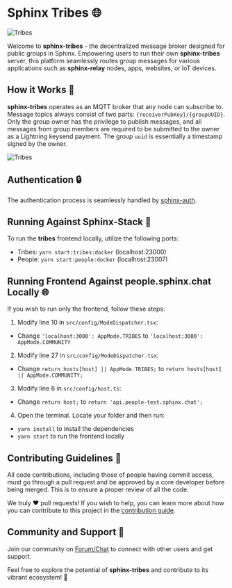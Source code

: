 # Sphinx Tribes 🌐

![Tribes](https://github.com/stakwork/sphinx-tribes/raw/master/img/sphinx-tribes.png)

Welcome to **sphinx-tribes** - the decentralized message broker designed for public groups in Sphinx. Empowering users to run their own **sphinx-tribes** server, this platform seamlessly routes group messages for various applications such as **sphinx-relay** nodes, apps, websites, or IoT devices.

## How it Works 🚀

**sphinx-tribes** operates as an MQTT broker that any node can subscribe to. Message topics always consist of two parts: `{receiverPubKey}/{groupUUID}`. Only the group owner has the privilege to publish messages, and all messages from group members are required to be submitted to the owner as a Lightning keysend payment. The group `uuid` is essentially a timestamp signed by the owner.

![Tribes](https://github.com/stakwork/sphinx-tribes/raw/master/img/tribes.jpg)

## Authentication 🔒

The authentication process is seamlessly handled by [sphinx-auth](https://github.com/stakwork/sphinx-auth).

## Running Against Sphinx-Stack 🏃

To run the **tribes** frontend locally, utilize the following ports:

- Tribes: `yarn start:tribes:docker` (localhost:23000)
- People: `yarn start:people:docker` (localhost:23007)

## Running Frontend Against people.sphinx.chat Locally 🌐

If you wish to run only the frontend, follow these steps:

1. Modify line 10 in `src/config/ModeDispatcher.tsx`: 
 - Change `'localhost:3000': AppMode.TRIBES` to `'localhost:3000': AppMode.COMMUNITY`

2. Modify line 27 in `src/config/ModeDispatcher.tsx`: 
 - Change `return hosts[host] || AppMode.TRIBES;` to `return hosts[host] || AppMode.COMMUNITY;`

3. Modify line 6 in `src/config/host.ts`: 
 - Change `return host;` to `return 'api.people-test.sphinx.chat';`

4. Open the terminal. Locate your folder and then run:

- `yarn install` to install the dependencies
- `yarn start` to run the frontend locally

## Contributing Guidelines 🤝

All code contributions, including those of people having commit access, must go through a pull request and be approved by a core developer before being merged. This is to ensure a proper review of all the code.

We truly ❤️ pull requests! If you wish to help, you can learn more about how you can contribute to this project in the [contribution guide](CONTRIBUTING.md).
## Community and Support 💬

Join our community on [Forum/Chat](link-to-community) to connect with other users and get support.

Feel free to explore the potential of **sphinx-tribes** and contribute to its vibrant ecosystem! 🌟

